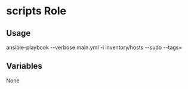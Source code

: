 # scripts Role

## Usage

ansible-playbook --verbose main.yml -i inventory/hosts --sudo --tags=

## Variables

None
